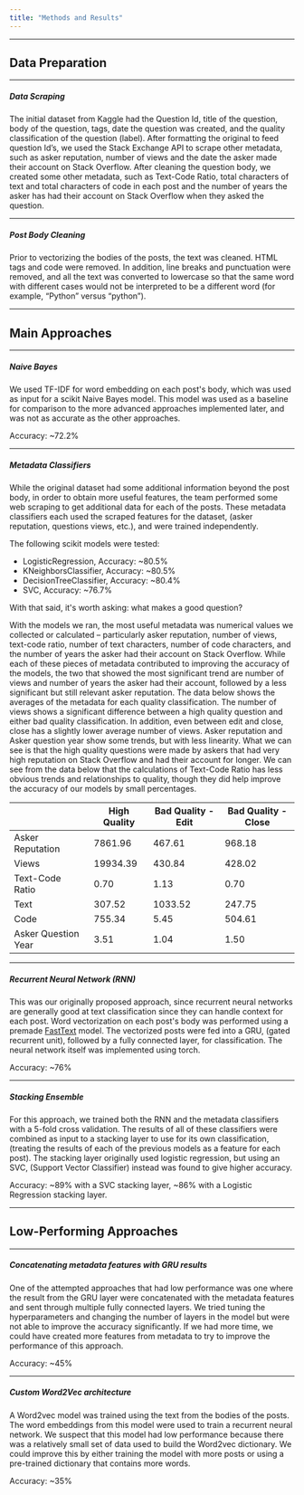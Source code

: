 ```yaml
---
title: "Methods and Results"
---
```


***

## Data Preparation ##

***

##### Data Scraping #####

The initial dataset from Kaggle had the Question Id, title of the question, body of the question, tags, date the question was created, and the quality 
classification of the question (label). After formatting the original to feed question Id’s, we used the Stack Exchange API to scrape other metadata, 
such as asker reputation, number of views and the date the asker made their account on Stack Overflow. After cleaning the question body, we created some
other metadata, such as Text-Code Ratio, total characters of text and total characters of code in each post and the number of years the asker has had their account 
on Stack Overflow when they asked the question. 

***

##### Post Body Cleaning #####

Prior to vectorizing the bodies of the posts, the text was cleaned. HTML tags and code were removed. In addition, line breaks and punctuation were removed, 
and all the text was converted to lowercase so that the same word with different cases would not be interpreted to be a different word 
(for example, “Python” versus “python”).

****

## Main Approaches ##

***

##### Naive Bayes #####

We used TF-IDF for word embedding on each post's body, which was used as input for a scikit Naive Bayes model.
This model was used as a baseline for comparison to the more advanced approaches implemented later, and was not as accurate as the other approaches.

Accuracy: ~72.2%

***

##### Metadata Classifiers #####

While the original dataset had some additional information beyond the post body, in order to obtain more
useful features, the team performed some web scraping to get additional data for each of the posts.
These metadata classifiers each used the scraped features for the dataset, (asker reputation, questions views, etc.), and were trained independently.

The following scikit models were tested:
- LogisticRegression, Accuracy: ~80.5%
- KNeighborsClassifier, Accuracy: ~80.5%
- DecisionTreeClassifier, Accuracy: ~80.4%
- SVC, Accuracy: ~76.7%

With that said, it's worth asking: what makes a good question? 
	
With the models we ran, the most useful metadata was numerical values we collected or calculated – particularly asker reputation, number of views, 
text-code ratio, number of text characters, number of code characters, and the number of years the asker had their account on Stack Overflow. While each of 
these pieces of metadata contributed to improving the accuracy of the models, the two that showed the most significant trend are number of views and number of 
years the asker had their account, followed by a less significant but still relevant asker reputation. The data below shows the averages of the metadata for each
quality classification. The number of views shows a significant difference between a high quality question and either bad quality classification. In addition, 
even between edit and close, close has a slightly lower average number of views. Asker reputation and Asker question year show some trends, but with less 
linearity. What we can see is that the high quality questions were made by askers that had very high reputation on Stack Overflow and had their account for 
longer. We can see from the data below that the calculations of Text-Code Ratio has less obvious trends and relationships to quality, though they did help 
improve the accuracy of our models by small percentages.

|                     | High Quality | Bad Quality - Edit | Bad Quality - Close |
|---------------------|--------------|--------------------|---------------------|
| Asker Reputation    | 7861.96  | 467.61         | 968.18          |
| Views               | 19934.39  | 430.84         | 428.02           |
| Text-Code Ratio     | 0.70     | 1.13           | 0.70            |
| Text                | 307.52     | 1033.52        | 247.75            |
| Code                | 755.34    | 5.45           | 504.61            |
| Asker Question Year | 3.51      | 1.04           | 1.50              |

***

##### Recurrent Neural Network (RNN) #####

This was our originally proposed approach, since recurrent neural networks are generally good at text classification since they can handle context for each post. Word vectorization on each post's body was performed using a premade [FastText](https://fasttext.cc/) model.
The vectorized posts were fed into a GRU, (gated recurrent unit), followed by a fully connected layer, for classification.
The neural network itself was implemented using torch.

Accuracy: ~76%

***

##### Stacking Ensemble #####

For this approach, we trained both the RNN and the metadata classifiers with a 5-fold cross validation.
The results of all of these classifiers were combined as input to a stacking layer to use for its own classification, (treating the results of each of the previous models as a feature for each post).
The stacking layer originally used logistic regression, but using an SVC, (Support Vector Classifier) instead was found to give higher accuracy.

Accuracy: ~89% with a SVC stacking layer, ~86% with a Logistic Regression stacking layer.

***

## Low-Performing Approaches ##

***

##### Concatenating metadata features with GRU results #####

One of the attempted approaches that had low performance was one where the result from the GRU layer were concatenated with the metadata features and
sent through multiple fully connected layers. We tried tuning the hyperparameters and changing the number of layers in the model but were not able
to improve the accuracy significantly. If we had more time, we could have created more features from metadata to try to improve the performance of this approach.

Accuracy: ~45%

***	

##### Custom Word2Vec architecture #####

A Word2vec model was trained using the text from the bodies of the posts. The word embeddings from this model were used to train a recurrent neural network. We
suspect that this model had low performance because there was a relatively small set of data used to build the Word2vec dictionary. We could improve this by either 
training the model with more posts or using a pre-trained dictionary that contains more words.

Accuracy: ~35%
